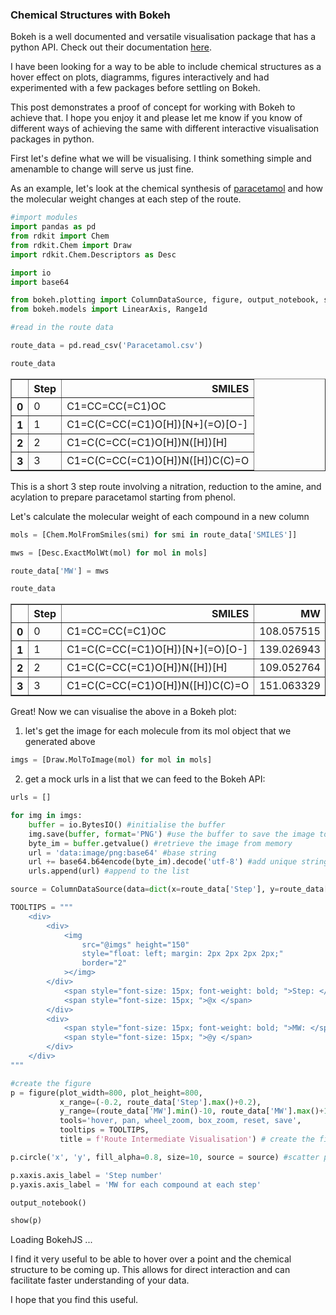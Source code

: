 ### Chemical Structures with Bokeh

Bokeh is a well documented and versatile visualisation package that has a python API. Check out their documentation [here](https://docs.bokeh.org/en/latest/).

I have been looking for a way to be able to include chemical structures as a hover effect on plots, diagramms, figures interactively and had experimented with a few packages before settling on Bokeh.

This post demonstrates a proof of concept for working with Bokeh to achieve that. I hope you enjoy it and please let me know if you know of different ways of achieving the same with different interactive visualisation packages in python.

First let's define what we will be visualising. I think something simple and amenamble to change will serve us just fine.

As an example, let's look at the chemical synthesis of [paracetamol](https://en.wikipedia.org/wiki/Paracetamol#Chemistry) and how the molecular weight changes at each step of the route.


```python
#import modules
import pandas as pd
from rdkit import Chem
from rdkit.Chem import Draw
import rdkit.Chem.Descriptors as Desc

import io
import base64

from bokeh.plotting import ColumnDataSource, figure, output_notebook, show
from bokeh.models import LinearAxis, Range1d
```


```python
#read in the route data

route_data = pd.read_csv('Paracetamol.csv')

route_data
```




<div>
<style scoped>
    .dataframe tbody tr th:only-of-type {
        vertical-align: middle;
    }

    .dataframe tbody tr th {
        vertical-align: top;
    }

    .dataframe thead th {
        text-align: right;
    }
</style>
<table border="1" class="dataframe">
  <thead>
    <tr style="text-align: right;">
      <th></th>
      <th>Step</th>
      <th>SMILES</th>
    </tr>
  </thead>
  <tbody>
    <tr>
      <th>0</th>
      <td>0</td>
      <td>C1=CC=CC(=C1)OC</td>
    </tr>
    <tr>
      <th>1</th>
      <td>1</td>
      <td>C1=C(C=CC(=C1)O[H])[N+](=O)[O-]</td>
    </tr>
    <tr>
      <th>2</th>
      <td>2</td>
      <td>C1=C(C=CC(=C1)O[H])N([H])[H]</td>
    </tr>
    <tr>
      <th>3</th>
      <td>3</td>
      <td>C1=C(C=CC(=C1)O[H])N([H])C(C)=O</td>
    </tr>
  </tbody>
</table>
</div>



This is a short 3 step route involving a nitration, reduction to the amine, and acylation to prepare paracetamol starting from phenol.

Let's calculate the molecular weight of each compound in a new column


```python
mols = [Chem.MolFromSmiles(smi) for smi in route_data['SMILES']]

mws = [Desc.ExactMolWt(mol) for mol in mols]

route_data['MW'] = mws

route_data
```




<div>
<style scoped>
    .dataframe tbody tr th:only-of-type {
        vertical-align: middle;
    }

    .dataframe tbody tr th {
        vertical-align: top;
    }

    .dataframe thead th {
        text-align: right;
    }
</style>
<table border="1" class="dataframe">
  <thead>
    <tr style="text-align: right;">
      <th></th>
      <th>Step</th>
      <th>SMILES</th>
      <th>MW</th>
    </tr>
  </thead>
  <tbody>
    <tr>
      <th>0</th>
      <td>0</td>
      <td>C1=CC=CC(=C1)OC</td>
      <td>108.057515</td>
    </tr>
    <tr>
      <th>1</th>
      <td>1</td>
      <td>C1=C(C=CC(=C1)O[H])[N+](=O)[O-]</td>
      <td>139.026943</td>
    </tr>
    <tr>
      <th>2</th>
      <td>2</td>
      <td>C1=C(C=CC(=C1)O[H])N([H])[H]</td>
      <td>109.052764</td>
    </tr>
    <tr>
      <th>3</th>
      <td>3</td>
      <td>C1=C(C=CC(=C1)O[H])N([H])C(C)=O</td>
      <td>151.063329</td>
    </tr>
  </tbody>
</table>
</div>



Great! Now we can visualise the above in a Bokeh plot:

1. let's get the image for each molecule from its mol object that we generated above


```python
imgs = [Draw.MolToImage(mol) for mol in mols]
```

2. get a mock urls in a list that we can feed to the Bokeh API:


```python
urls = []

for img in imgs:
    buffer = io.BytesIO() #initialise the buffer
    img.save(buffer, format='PNG') #use the buffer to save the image to memory
    byte_im = buffer.getvalue() #retrieve the image from memory
    url = 'data:image/png:base64' #base string
    url += base64.b64encode(byte_im).decode('utf-8') #add unique string after encoding and decoding
    urls.append(url) #append to the list
```


```python
source = ColumnDataSource(data=dict(x=route_data['Step'], y=route_data['MW'], imgs=urls))

TOOLTIPS = """
    <div>
        <div>
            <img
                src="@imgs" height="150"
                style="float: left; margin: 2px 2px 2px 2px;"
                border="2"
            ></img>
        </div>
            <span style="font-size: 15px; font-weight: bold; ">Step: </span>
            <span style="font-size: 15px; ">@x </span>
        </div>
        <div>
            <span style="font-size: 15px; font-weight: bold; ">MW: </span>
            <span style="font-size: 15px; ">@y </span>
        </div>
    </div>
"""

#create the figure
p = figure(plot_width=800, plot_height=800, 
           x_range=(-0.2, route_data['Step'].max()+0.2), 
           y_range=(route_data['MW'].min()-10, route_data['MW'].max()+10), 
           tools='hover, pan, wheel_zoom, box_zoom, reset, save',
           tooltips = TOOLTIPS,
           title = f'Route Intermediate Visualisation') # create the figure

p.circle('x', 'y', fill_alpha=0.8, size=10, source = source) #scatter plot with circles

p.xaxis.axis_label = 'Step number'
p.yaxis.axis_label = 'MW for each compound at each step'

output_notebook()

show(p)   
```


<div class="bk-root">
        <a href="https://bokeh.org" target="_blank" class="bk-logo bk-logo-small bk-logo-notebook"></a>
        <span id="1545">Loading BokehJS ...</span>
    </div>







<div class="bk-root" id="a966571e-49aa-43b2-9ec1-b8143f5a6376" data-root-id="1506"></div>





I find it very useful to be able to hover over a point and the chemical structure to be coming up. This allows for direct interaction and can facilitate faster understanding of your data.

I hope that you find this useful.

